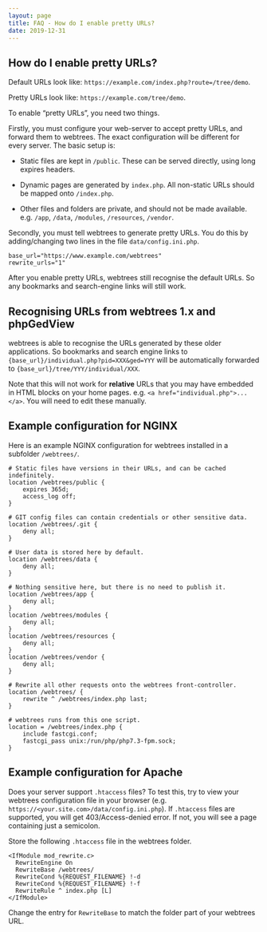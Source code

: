 ```yaml
---
layout: page
title: FAQ - How do I enable pretty URLs?
date: 2019-12-31
---
```


## How do I enable pretty URLs?

Default URLs look like: `https://example.com/index.php?route=/tree/demo`.

Pretty URLs look like: `https://example.com/tree/demo`.

To enable “pretty URLs”, you need two things.

Firstly, you must configure your web-server to accept pretty URLs,
and forward them to webtrees.  The exact configuration will be
different for every server.  The basic setup is:

* Static files are kept in `/public`.
These can be served directly, using long expires headers.

* Dynamic pages are generated by `index.php`.
All non-static URLs should be mapped onto `/index.php`.

* Other files and folders are private, and should not be made
available.
e.g. `/app`, `/data`, `/modules`, `/resources`, `/vendor`.

Secondly, you must tell webtrees to generate pretty URLs.
You do this by adding/changing two lines in the file `data/config.ini.php`.

```
base_url="https://www.example.com/webtrees"
rewrite_urls="1"
```

After you enable pretty URLs, webtrees still recognise the default URLs.
So any bookmarks and search-engine links will still work.

## Recognising URLs from webtrees 1.x and phpGedView

webtrees is able to recognise the URLs generated by these older applications.
So bookmarks and search engine links to `{base_url}/individual.php?pid=XXX&ged=YYY`
will be automatically forwarded to `{base_url}/tree/YYY/individual/XXX`.

Note that this will not work for **relative** URLs that you may have embedded
in HTML blocks on your home pages.  e.g. `<a href="individual.php">...</a>`.
You will need to edit these manually.

## Example configuration for NGINX ##

Here is an example NGINX configuration for webtrees installed in a subfolder `/webtrees/`.

```
# Static files have versions in their URLs, and can be cached indefinitely.
location /webtrees/public {
    expires 365d;
    access_log off;
}

# GIT config files can contain credentials or other sensitive data.
location /webtrees/.git {
    deny all;
}

# User data is stored here by default.
location /webtrees/data {
    deny all;
}

# Nothing sensitive here, but there is no need to publish it.
location /webtrees/app {
    deny all;
}
location /webtrees/modules {
    deny all;
}
location /webtrees/resources {
    deny all;
}
location /webtrees/vendor {
    deny all;
}

# Rewrite all other requests onto the webtrees front-controller.
location /webtrees/ {
    rewrite ^ /webtrees/index.php last;
}

# webtrees runs from this one script.
location = /webtrees/index.php {
    include fastcgi.conf;
    fastcgi_pass unix:/run/php/php7.3-fpm.sock;
}
```

## Example configuration for Apache ##

Does your server support `.htaccess` files?  To test this, try to view
your webtrees configuration file in your browser (e.g. `https://<your.site.com>/data/config.ini.php`).  If `.htaccess`
files are supported, you will get 403/Access-denied error.  If not, you
will see a page containing just a semicolon.

Store the following `.htaccess` file in the webtrees folder.

```
<IfModule mod_rewrite.c>
  RewriteEngine On
  RewriteBase /webtrees/
  RewriteCond %{REQUEST_FILENAME} !-d
  RewriteCond %{REQUEST_FILENAME} !-f
  RewriteRule ^ index.php [L]
</IfModule>
```

Change the entry for `RewriteBase` to match the folder part of your
webtrees URL.
